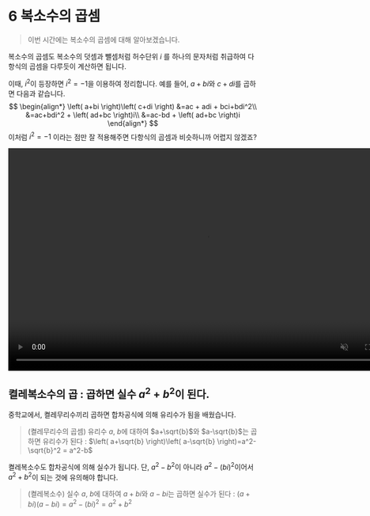 # 6 복소수의 곱셈
> 이번 시간에는 복소수의 곱셈에 대해 알아보겠습니다. 

복소수의 곱셈도
복소수의 덧셈과 뺄셈처럼
허수단위 $i$ 를 하나의 문자처럼 취급하여
다항식의 곱셈을 다루듯이 계산하면 됩니다.

이때, $i^2$이 등장하면 $i^2=-1$을 이용하여 정리합니다.
예를 들어, $a+b i$와 $c+d i$를 곱하면 다음과 같습니다.
$$
\begin{align*}
\left( a+bi \right)\left( c+di \right)
&=ac + adi + bci+bdi^2\\
&=ac+bdi^2 + \left( ad+bc \right)i\\
&=ac-bd + \left( ad+bc \right)i
\end{align*}
$$
이처럼 $i^{2}=-1$ 이라는 점만 잘 적용해주면
다항식의 곱셈과 비슷하니까 어렵지 않겠죠?


<video width="800" height="450" controls src="media/H11_0406_Scene1.mp4" autoplay muted></video>


## 켤레복소수의 곱 : 곱하면 실수 $a^2+b^2$이 된다.
중학교에서, 켤레무리수끼리 곱하면
합차공식에 의해 유리수가 됨을 배웠습니다.
> (켤레무리수의 곱셈) 유리수 $a$, $b$에 대하여 $a+\sqrt{b}$와 $a-\sqrt{b}$는
> 곱하면 유리수가 된다 : $\left( a+\sqrt{b} \right)\left( a-\sqrt{b} \right)=a^2-\sqrt{b}^2 = a^2-b$

켤레복소수도 합차공식에 의해 실수가 됩니다.
단, $a^2-b^2$이 아니라 $a^2-\left( bi \right)^2$이어서
$a^2+b^2$이 되는 것에 유의해야 합니다.
> (켤레복소수) 실수 $a$, $b$에 대하여 $a+bi$와 $a-bi$는
> 곱하면 실수가 된다 : $\left( a+bi \right)\left( a-bi \right)=a^2-\left( bi \right)^2=a^2+b^2$


<!--
## 켤레복소수의 
이처럼 서로 켤레복소수인 두 수는
더하고, 곱했을 때 반드시 실수가 되는 성질이 있고
앞으로 이러한 특징을 이용하여 여러 문제를 해결할 수 있게 됩니다.
분모와 분자에 켤레를 곱해 합차공식으로 루트를 없애는
**분모의 유리화**를 했었죠.
또한
-->